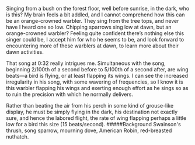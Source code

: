 Singing from a bush on the forest floor, well before sunrise, in the dark, who is this? My brain feels a bit addled, and I cannot comprehend how this can be an orange-crowned warbler. They sing from the tree tops, and never have I heard one so low. Chipping sparrows sing low at dawn, but an orange-crowned warbler? Feeling quite confident there’s nothing else this singer could be, I accept him for who he seems to be, and look forward to encountering more of these warblers at dawn, to learn more about their dawn activities. 

That song at 0:32 really intrigues me. Simultaneous with the song, beginning 2/100th of a second before to 5/100th of a second after, are wing beats—a bird is flying, or at least flapping its wings. I can see the increased irregularity in his song, with some wavering of frequencies, so I know it is this warbler flapping his wings and exerting enough effort as he sings so as to ruin the precision with which he normally delivers. 

Rather than beating the air from his perch in some kind of grouse-like display, he must be simply flying in the dark, his destination not exactly sure, and hence the labored flight, the rate of wing flapping perhaps a little low for a bird this size (15 beats/second). 
#####Background
Swainson's thrush, song sparrow, mourning dove, American Robin, red-breasted nuthatch.
